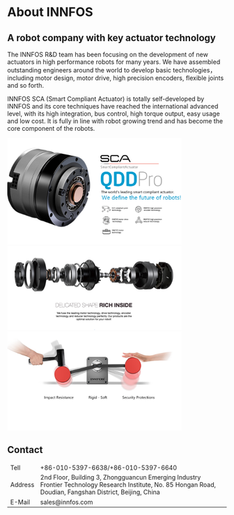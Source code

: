 # About INNFOS


## A robot company with key actuator technology

The INNFOS R&D team has been focusing on the development of new actuators in high performance robots for many years. We have assembled outstanding engineers around the world to develop basic technologies，including motor design, motor drive, high precision encoders, flexible joints and so forth.

INNFOS SCA (Smart Compliant Actuator) is totally self-developed by INNFOS and its core techniques have reached the international advanced level, with its high integration, bus control, high torque output, easy usage and low cost. It is fully in line with robot growing trend and has become the core component of the robots.

<img src="../img/About 1.png" style="width:400px">
<img src="../img/About 2.png" style="width:400px">
<img src="../img/About 3.png" style="width:400px">


## Contact

<table class="tableizer-table">
<thead><tr class="tableizer-firstrow"><tbody>
 <tr><td>Tell</td><td>+86-010-5397-6638/+86-010-5397-6640</td></tr>
 <tr><td>Address</td><td>2nd Floor, Building 3, Zhongguancun Emerging Industry Frontier Technology Research Institute, No. 85 Hongan Road, Doudian, Fangshan District, Beijing, China</td></tr>
 <tr><td>E-Mail</td><td>sales@innfos.com</td></tr>
</tbody></table>
